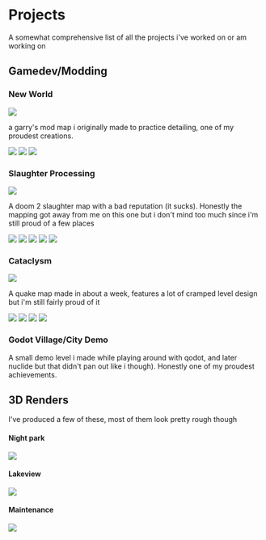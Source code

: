 # Projects

A somewhat comprehensive list of all the projects i've worked on or am working on

## Gamedev/Modding

### New World
![](assets/newworld.png)

a garry's mod map i originally made to practice detailing, one of my proudest creations.

![](assets/newworld4.png)
![](assets/newworld5.png)
![](assets/newworld7.png)

### Slaughter Processing
![](assets/slaughter01.png)

A doom 2 slaughter map with a bad reputation (it sucks). Honestly the mapping got away from me on this one but i don't mind too much since i'm still proud of a few places
<span></span>

![](assets/slaughter02.png)
![](assets/slaughter03.png)
![](assets/slaughter04.png)
![](assets/slaughter05.png)
![](assets/slaughter06.png)

### Cataclysm 
![](assets/Cataclysm.png)

A quake map made in about a week, features a lot of cramped level design but i'm still fairly proud of it

![](assets/cataclysm04.png)
![](assets/cataclysm03.png)
![](assets/cataclysm02.png)
![](assets/cataclysm01.png)

### Godot Village/City Demo
[]()

A small demo level i made while playing around with qodot, and later nuclide but that didn't pan out like i though). Honestly one of my proudest achievements.

## 3D Renders

I've produced a few of these, most of them look pretty rough though

#### Night park
<span></span>
![](assets/foggypark_16_9_final.png)
<span></span>
#### Lakeview
<span></span>
![](assets/lakeview.png)
<span></span>
#### Maintenance
<span></span>
![](assets/Maintenance_v1.1.png)
<span></span>

